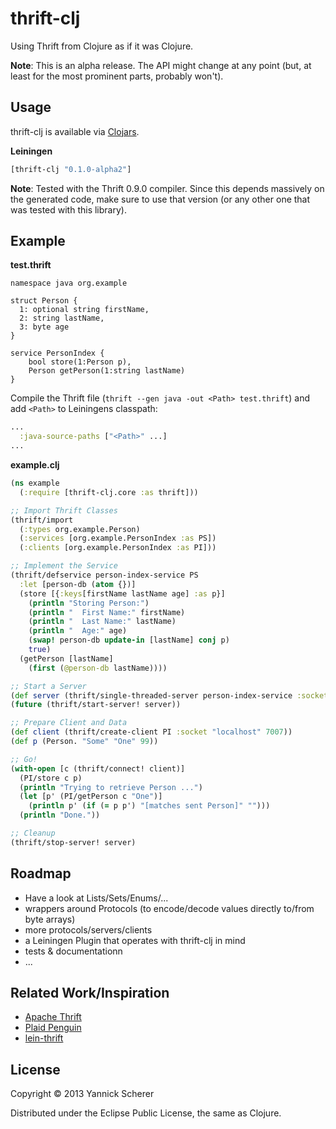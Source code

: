 # thrift-clj

Using Thrift from Clojure as if it was Clojure.

__Note__: This is an alpha release. The API might change at any point (but, at least for the most prominent parts, 
probably won't).

## Usage

thrift-clj is available via [Clojars](http://clojars.org/thrift-clj).

__Leiningen__

```clojure
[thrift-clj "0.1.0-alpha2"]
```

__Note__: Tested with the Thrift 0.9.0 compiler. Since this depends massively on the generated code, make sure to use
that version (or any other one that was tested with this library).

## Example

__test.thrift__

```thrift
namespace java org.example

struct Person {
  1: optional string firstName,
  2: string lastName,
  3: byte age
}

service PersonIndex {
    bool store(1:Person p),
    Person getPerson(1:string lastName)
}
```

Compile the Thrift file (`thrift --gen java -out <Path> test.thrift`) and add `<Path>` to 
Leiningens classpath:

```clojure
...
  :java-source-paths ["<Path>" ...]
...
```

__example.clj__

```clojure
(ns example
  (:require [thrift-clj.core :as thrift]))

;; Import Thrift Classes
(thrift/import
  (:types org.example.Person)
  (:services [org.example.PersonIndex :as PS])
  (:clients [org.example.PersonIndex :as PI]))

;; Implement the Service
(thrift/defservice person-index-service PS
  :let [person-db (atom {})]
  (store [{:keys[firstName lastName age] :as p}]
    (println "Storing Person:")
    (println "  First Name:" firstName)
    (println "  Last Name:" lastName)
    (println "  Age:" age)
    (swap! person-db update-in [lastName] conj p) 
    true)
  (getPerson [lastName]
    (first (@person-db lastName))))

;; Start a Server
(def server (thrift/single-threaded-server person-index-service :socket 7007))
(future (thrift/start-server! server))

;; Prepare Client and Data
(def client (thrift/create-client PI :socket "localhost" 7007))
(def p (Person. "Some" "One" 99))

;; Go!
(with-open [c (thrift/connect! client)]
  (PI/store c p)
  (println "Trying to retrieve Person ...")
  (let [p' (PI/getPerson c "One")]
    (println p' (if (= p p') "[matches sent Person]" "")))
  (println "Done."))

;; Cleanup
(thrift/stop-server! server)
```

## Roadmap

- Have a look at Lists/Sets/Enums/...
- wrappers around Protocols (to encode/decode values directly to/from byte arrays)
- more protocols/servers/clients
- a Leiningen Plugin that operates with thrift-clj in mind
- tests & documentationn
- ...

## Related Work/Inspiration

- [Apache Thrift](https://github.com/apache/thrift)
- [Plaid Penguin](https://github.com/ithayer/plaid-penguin)
- [lein-thrift](https://github.com/kurtharriger/lein-thrift)

## License

Copyright &copy; 2013 Yannick Scherer

Distributed under the Eclipse Public License, the same as Clojure.
